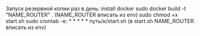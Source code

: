 Запуск резервной копии раз в день:
install docker
sudo docker build -t "NAME_ROUTER" . (NAME_ROUTER вписать из env)
sudo chmod +x start.sh
sudo crontab -e: * * * * * путь/к/start.sh (в start.sh NAME_ROUTER вписать из env)